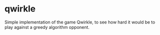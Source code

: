 # qwirkle
Simple implementation of the game Qwirkle, to see how hard it would be to play against a greedy algorithm opponent.
